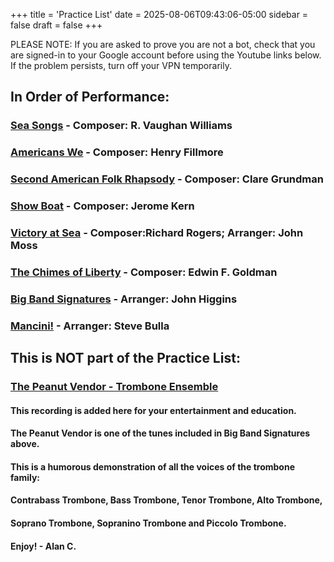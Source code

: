 +++
title = 'Practice List'
date = 2025-08-06T09:43:06-05:00
sidebar = false
draft = false
+++


PLEASE NOTE: If you are asked to prove you are not a bot, 
check that you are signed-in to your Google account before using the Youtube links below.
If the problem persists, turn off your VPN temporarily.

## In Order of Performance:

### [Sea Songs](https://youtu.be/72TG9czNm3I?si=1Rzd73HdOAnGBWN4) -  Composer: R. Vaughan Williams

### [Americans We](https://youtu.be/w606Vb6E4NA?si=v1egQFlxMrNuuaAL) - Composer: Henry Fillmore

### [Second American Folk Rhapsody](https://youtu.be/ptUrXpd9tY0?si=YTxL_KZ35XtrWm8A) - Composer: Clare Grundman

### [Show Boat](https://youtu.be/w9F-0ZluL0E?si=TDC6jI-BcrjnQHNk) - Composer: Jerome Kern
  
### [Victory at Sea](https://youtu.be/Giw1PacZdZQ?si=8Vy4tEJW2fmpvWBA) - Composer:Richard Rogers; Arranger: John Moss
  
### [The Chimes of Liberty](https://youtu.be/nsGnPc1ACfc?si=on4YCFt7Ick-uz6C) - Composer: Edwin F. Goldman

### [Big Band Signatures](https://youtu.be/T1xXV_WY1Fo?si=ONd-3NWZfMPYQLEY) -  Arranger: John Higgins

### [Mancini!](https://youtu.be/9zUVIKtcIoc?si=IsnlKa-uf9YTQFQK) - Arranger: Steve Bulla


## This is NOT part of the Practice List:
### [The Peanut Vendor - Trombone Ensemble](https://youtu.be/fqjW5_BbodM?si=pnIfT2VNfHRTJWed)
#### This recording is added here for your entertainment and education.
#### The Peanut Vendor is one of the tunes included in Big Band Signatures above.
#### This is a humorous demonstration of all the voices of the trombone family:
#### Contrabass Trombone, Bass Trombone, Tenor Trombone, Alto Trombone, 
#### Soprano Trombone, Sopranino Trombone and Piccolo Trombone.
#### Enjoy!  - Alan C.

